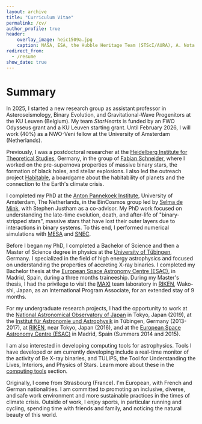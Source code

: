 ```yaml
---
layout: archive
title: "Curriculum Vitae"
permalink: /cv/
author_profile: true
header:
    overlay_image: heic1509a.jpg
    caption: NASA, ESA, the Hubble Heritage Team (STScI/AURA), A. Nota (ESA/STScI), and the Westerlund 2 Science Team
redirect_from:
  - /resume
show_date: true
---
```


# Summary 

In 2025, I started a new research group as assistant professor in Asteroseismology, Binary Evolution, and Gravitational-Wave Progenitors at the KU Leuven (Belgium). 
My team  *StarHearts* is funded by an FWO Odysseus grant and a KU Leuven starting grant. Until February 2026, I will work (40%) as a NWO-Veni fellow at the University of Amsterdam (Netherlands).

Previously, I was a postdoctoral researcher  at the 
[Heidelberg Institute for Theoretical Studies](https://www.h-its.org/), Germany, in the 
group of [Fabian Schneider](https://www.fabian-schneider.com/), where I worked on the pre-supernova properties of massive binary stars, the formation of black holes, 
and stellar explosions. I also led the outreach project [Habitable](https://www.hochschulwettbewerb.net/2023/heidelberg/), a boardgame about the habitability of planets and the connection to the Earth's climate crisis. 
 
I completed my PhD at the [Anton Pannekoek Institute](https://api.uva.nl/), University of Amsterdam, The Netherlands, in the
BinCosmos group led by [Selma de Mink](http://www.selmademink.com/), with Stephen Justham as a co-advisor. My PhD work focused on understanding the late-time evolution, death,
and after-life of "binary-stripped stars", massive stars that have lost
their outer layers due to interactions in binary systems. To 
this end, I performed numerical simulations with [MESA](http://mesa.sourceforge.net/) and [SNEC](https://stellarcollapse.org/SNEC).

Before I began my PhD, I 
completed a Bachelor of Science and then a Master of 
Science degree in physics at the 
[University of Tübingen](https://uni-tuebingen.de/), Germany. I specialized in the field of high energy astrophysics and 
 focused on understanding the properties of accreting X-ray binaries. I completed my Bachelor thesis 
 at the [European Space Astronomy Centre (ESAC)](https://www.esa.int/About_Us/ESAC), in Madrid, Spain, during a three months traineeship. 
  During my Master's thesis, I had the privilege to visit the [MAXI](http://maxi.riken.jp/top/index.html) team laboratory in [RIKEN](https://www.riken.jp/en/research/labs/rnc/high_ener_astro/), Wako-shi, Japan,
 as an International Program Associate, for an extended stay of 9 months.

For my undergraduate research projects, I had the opportunity to work at the [National Astronomical Observatory of Japan](https://www.nao.ac.jp/en/) 
in Tokyo, Japan (2019), at the [Institut für Astronomie und Astrophysik](https://uni-tuebingen.de/fakultaeten/mathematisch-naturwissenschaftliche-fakultaet/fachbereiche/physik/institute/astronomie-astrophysik/institut/astronomie/forschung/prof-santangelo-abteilung-hochenergieastrophysik/)
in Tübingen, Germany (2013-2017), 
at [RIKEN](https://www.riken.jp/en/research/labs/rnc/high_ener_astro/), near Tokyo, Japan (2016),
 and at the [European Space Astronomy Centre (ESAC)](https://www.esa.int/About_Us/ESAC) in Madrid, Spain (Summers 2014 and 2015).

I am also interested in developing computing tools for astrophysics. Tools I have developed or am currently developing include a real-time monitor of the activity of Be X-ray binaries, and TULIPS, the Tool for Understanding the Lives, Interiors, and Physics of Stars. Learn more about these in 
 the [computing tools](/tools/) section.

Originally, I come from Strasbourg (France). I'm European, with French and German nationalities.
I am committed to promoting an inclusive, diverse, and safe work environment and more sustainable practices in the times of climate crisis. 
Outside of work, I enjoy sports, in particular running and cycling, spending time with friends and family, and noticing the natural beauty of this world.
